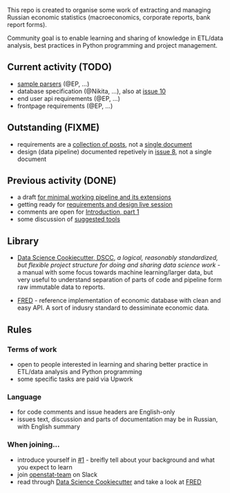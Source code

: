 This repo is created to organise some work of extracting and managing Russian economic statistics (macroeconomics, corporate reports, bank report forms). 

Community goal is to enable learning and sharing of knowledge in ETL/data analysis, best practices in Python programming and project management.

Current activity (TODO)
-----------------------
- [sample parsers](https://github.com/epogrebnyak/data-team-ru-stat/issues/10) (@EP, ...)
- database specification (@Nikita, ...), also at [issue 10](https://github.com/epogrebnyak/data-team-ru-stat/issues/10)
- end user api requirements (@EP, ...) 
- frontpage requirements (@EP, ...)


Outstanding (FIXME)
---------------------------
- requirements are a [collection of posts](https://github.com/epogrebnyak/data-team-ru-stat/blob/master/usercase.md#to-be-aggregated-from), not a [single document](https://github.com/epogrebnyak/data-team-ru-stat/blob/master/usercase.md) 
- design (data pipeline) documented repetively in [issue 8](https://github.com/epogrebnyak/data-team-ru-stat/issues/8), 
  not a single document 

Previous activity (DONE)
-------------------------
- a draft [for minimal working pipeline and its extensions](https://github.com/epogrebnyak/data-team-ru-stat/issues/8)
- getting ready for [requirements and design live session](https://github.com/epogrebnyak/data-team-ru-stat/issues/6)
- comments are open for [Introduction, part 1](https://github.com/epogrebnyak/data-team-ru-stat/issues/5)
- some discussion of [suggested tools](https://github.com/epogrebnyak/data-team-ru-stat/issues/3) 

Library 
-------
- [Data Science Cookiecutter, DSCC](http://drivendata.github.io/cookiecutter-data-science/), *a logical, reasonably standardized, but flexible project structure for doing and sharing data science work* - a manual with some focus towards machine learning/larger data, but very useful to understand separation of parts of code and pipeline form raw immutable data to reports.

- [FRED](https://fred.stlouisfed.org/series/CPIAUCSL) - reference implementation of economic database with clean and easy API. A sort of indusry standard to dessiminate economic data.  

Rules
-----

### Terms of work
- open to people interested in learning and sharing better practice in ETL/data analysis and Python programming
- some specific tasks are paid via Upwork

### Language
- for code comments and issue headers are English-only
- issues text, discussion and parts of documentation may be in Russian, with English summary 

### When joining...
- introduce yourself in [#1](https://github.com/epogrebnyak/data-team-ru-stat/issues/1) - breifly tell about your background and what you expect to learn
- join [openstat-team](https://join.slack.com/openstat-team/shared_invite/MTk4MTUzODM3NTM4LTE0OTc1MTczODctMThhNTE3Yzc1NA) on Slack
- read through [Data Science Cookiecutter](http://drivendata.github.io/cookiecutter-data-science/) and take a look at [FRED](https://fred.stlouisfed.org/)

